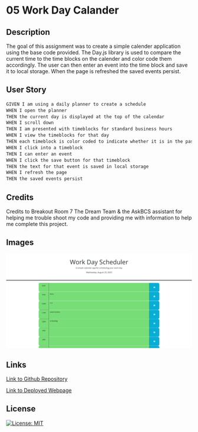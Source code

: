 # 05 Work Day Calander

## Description

The goal of this assignment was to create a simple calender application using the base code provided. The Day.js library is used to compare the current time to the time blocks on the calender and color code them accordingly. The user can then enter an event into the time block and save it to local storage. When the page is refreshed the saved events persist.

## User Story

```md
GIVEN I am using a daily planner to create a schedule
WHEN I open the planner
THEN the current day is displayed at the top of the calendar
WHEN I scroll down
THEN I am presented with timeblocks for standard business hours
WHEN I view the timeblocks for that day
THEN each timeblock is color coded to indicate whether it is in the past, present, or future
WHEN I click into a timeblock
THEN I can enter an event
WHEN I click the save button for that timeblock
THEN the text for that event is saved in local storage
WHEN I refresh the page
THEN the saved events persist
```

## Credits

Credits to Breakout Room 7 The Dream Team & the AskBCS assistant for helping me trouble shoot my code and providing me with information to help me complete this project.

## Images

![Screenshot of active website](./assets/images/calender%20flow.png)

## Links

[Link to Github Repository](https://github.com/Gagucci/05-work-day-calander.git)

[Link to Deployed Webpage](https://gagucci.github.io/05-work-day-calander/)

## License

[![License: MIT](https://img.shields.io/badge/License-MIT-yellow.svg)](https://opensource.org/licenses/MIT)
